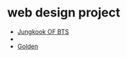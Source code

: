 # web design project

<ul>
<li><a href="Jungkook.html" target="_blank">Jungkook OF BTS</a><li>
  <li><a href="index.html/index.html" target="_blank">Golden</a></li>
</ul>